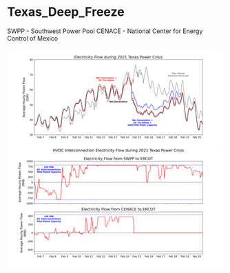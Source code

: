 # Texas_Deep_Freeze

SWPP - Southwest Power Pool
CENACE - National Center for Energy Control of Mexico



![1](/png/Figure_4.png)
![2](/png/Figure_3.png)
